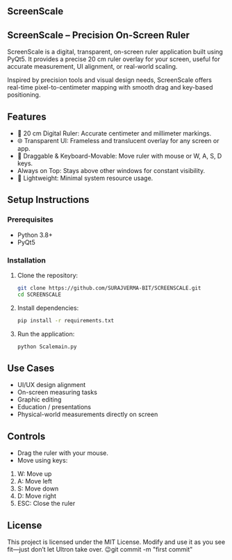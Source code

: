## ScreenScale
## ScreenScale – Precision On-Screen Ruler
ScreenScale is a digital, transparent, on-screen ruler application built using PyQt5. It provides a precise 20 cm ruler overlay for your screen, useful for accurate measurement, UI alignment, or real-world scaling.

Inspired by precision tools and visual design needs, ScreenScale offers real-time pixel-to-centimeter mapping with smooth drag and key-based positioning.

## Features
- 📏 20 cm Digital Ruler: Accurate centimeter and millimeter markings.
- 🌐 Transparent UI: Frameless and translucent overlay for any screen or app.
- 🎯 Draggable & Keyboard-Movable: Move ruler with mouse or W, A, S, D keys.
-    Always on Top: Stays above other windows for constant visibility.
- 🚀 Lightweight: Minimal system resource usage.
## Setup Instructions
### Prerequisites
- Python 3.8+
- PyQt5
### Installation
1. Clone the repository:
   ```sh
   git clone https://github.com/SURAJVERMA-BIT/SCREENSCALE.git
   cd SCREENSCALE
   ```
2. Install dependencies:
   ```sh
   pip install -r requirements.txt
   ```
3. Run the application:
   ```sh
   python Scalemain.py
   ```

## Use Cases
- UI/UX design alignment
- On-screen measuring tasks
- Graphic editing
- Education / presentations
- Physical-world measurements directly on screen

## Controls
- Drag the ruler with your mouse.
- Move using keys:
1. W: Move up
2. A: Move left
3. S: Move down
4. D: Move right
5. ESC: Close the ruler


## License
This project is licensed under the MIT License. Modify and use it as you see fit—just don’t let Ultron take over. 😉git commit -m "first commit"
